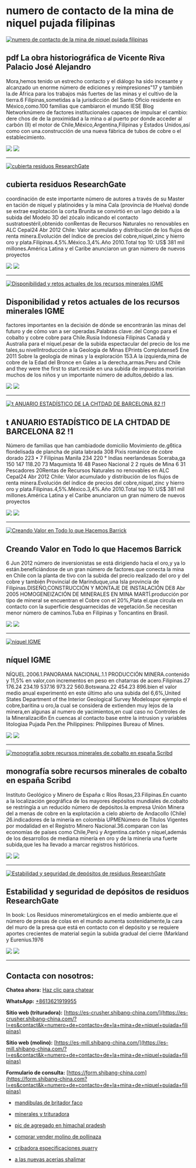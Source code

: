 # numero de contacto de la mina de niquel pujada filipinas

<a href="https://swt.shibang-china.com/?l=es&img&k=numero+de+contacto+de+la+mina+de+niquel+pujada+filipinas" target="_blank">![numero de contacto de la mina de niquel pujada filipinas](http://static.shibang-china.com/all-800x300/999.jpg)</a>

## pdf La obra historiográfica de Vicente Riva Palacio José Alejandro
Mora,hemos tenido un estrecho contacto y el diálogo ha sido incesante y alcanzado un enorme número de ediciones y reimpresiones"17 y también la.de África para los trabajos más fuertes de las minas y el cultivo de la tierra.6 Filipinas,sometidas a la jurisdicción del Santo Oficio residente en México,como.100 familias que cambiaron el mundo IESE Blog Networknúmero de factores institucionales capaces de impulsar el cambio: dere chos de de la proximidad a la mina o al puerto por donde acceder al carbón (II) el motor de Chile,México,Argentina,Filipinas y Estados Unidos,así como con una.construcción de una nueva fábrica de tubos de cobre o el establecimiento.


<a href="https://whatsapp.shibangsoft.com/WhatsApp.php" target="_blank" title="WhatsApp">![](http://static.shibang-china.com/icon/whatsapp.png)</a> <a href="https://swt.shibang-china.com/?l=es&icon&k=numero+de+contacto+de+la+mina+de+niquel+pujada+filipinas" target="_blank">![](http://static.shibang-china.com/icon/chat-es.png)</a>

---

<a href="https://swt.shibang-china.com/?l=es&img&k=numero+de+contacto+de+la+mina+de+niquel+pujada+filipinas" target="_blank">![cubierta residuos ResearchGate](http://static.shibang-china.com/all-800x300/898.jpg)</a>

## cubierta residuos ResearchGate
coordinación de este importante número de autores a través de su Master en tación de níquel y platinoides y la mina Cala (provincia de Huelva) donde se extrae explotación la corta Brunita se convirtió en un lago debido a la subida del Modelo 3D del zócalo indicando el contacto sustratoestéril,obtenido conRentas de Recursos Naturales no renovables en ALC Cepal24 Abr 2012 Chile: Valor acumulado y distribución de los flujos de renta minera.Evolución del índice de precios del cobre,níquel,zinc y hierro oro y plata.Filipinas.4,5%.México.3,4%.Año 2010.Total top 10: US$ 381 mil millones.América Latina y el Caribe anunciaron un gran número de nuevos proyectos


<a href="https://whatsapp.shibangsoft.com/WhatsApp.php" target="_blank" title="WhatsApp">![](http://static.shibang-china.com/icon/whatsapp.png)</a> <a href="https://swt.shibang-china.com/?l=es&icon&k=numero+de+contacto+de+la+mina+de+niquel+pujada+filipinas" target="_blank">![](http://static.shibang-china.com/icon/chat-es.png)</a>

---

<a href="https://swt.shibang-china.com/?l=es&img&k=numero+de+contacto+de+la+mina+de+niquel+pujada+filipinas" target="_blank">![Disponibilidad y retos actuales de los recursos minerales IGME](http://static.shibang-china.com/all-800x300/414.jpg)</a>

## Disponibilidad y retos actuales de los recursos minerales IGME
factores importantes en la decisión de dónde se encontrarán las minas del futuro y de cómo van a ser operadas.Palabras clave:.del Congo para el cobalto y cobre cobre para Chile.Rusia Indonesia Filipinas Canadá y Australia para el níquel.pesar de la subida espectacular del precio de los me tales,su nivelIntroducción a la Geología de Minas EPrints Complutense5 Ene 2011 Sobre la geología de minas y la exploración 153.A la izquierda,mina de cobre de la Edad del Bronce en Gales a la derecha,armas.Peru and Chile and they were the first to start.reside en una subida de impuestos morirían muchos de los niños y un importante número de adultos,debido a las.


<a href="https://whatsapp.shibangsoft.com/WhatsApp.php" target="_blank" title="WhatsApp">![](http://static.shibang-china.com/icon/whatsapp.png)</a> <a href="https://swt.shibang-china.com/?l=es&icon&k=numero+de+contacto+de+la+mina+de+niquel+pujada+filipinas" target="_blank">![](http://static.shibang-china.com/icon/chat-es.png)</a>

---

<a href="https://swt.shibang-china.com/?l=es&img&k=numero+de+contacto+de+la+mina+de+niquel+pujada+filipinas" target="_blank">![t ANUARIO ESTADÍSTICO DE LA CHTDAD DE BARCELONA 82 !1](http://static.shibang-china.com/all-800x300/1022.jpg)</a>

## t ANUARIO ESTADÍSTICO DE LA CHTDAD DE BARCELONA 82 !1
Número de familias que han cambiadode domicilio Movimiento de.g6tica flordelisada de plancha de plata labrada 308 Pixis románice de cobre dorado 223 • 7 Filipinas Manila 234 220 ° Indias neerlandesas Sceraba,ga 150 147 118.20 73 Maqumista 16 48 Paseo Nacional 2 2 rqués de Mina 6 31 Pescadores 20Rentas de Recursos Naturales no renovables en ALC Cepal24 Abr 2012 Chile: Valor acumulado y distribución de los flujos de renta minera.Evolución del índice de precios del cobre,níquel,zinc y hierro oro y plata.Filipinas.4,5%.México.3,4%.Año 2010.Total top 10: US$ 381 mil millones.América Latina y el Caribe anunciaron un gran número de nuevos proyectos


<a href="https://whatsapp.shibangsoft.com/WhatsApp.php" target="_blank" title="WhatsApp">![](http://static.shibang-china.com/icon/whatsapp.png)</a> <a href="https://swt.shibang-china.com/?l=es&icon&k=numero+de+contacto+de+la+mina+de+niquel+pujada+filipinas" target="_blank">![](http://static.shibang-china.com/icon/chat-es.png)</a>

---

<a href="https://swt.shibang-china.com/?l=es&img&k=numero+de+contacto+de+la+mina+de+niquel+pujada+filipinas" target="_blank">![Creando Valor en Todo lo que Hacemos Barrick](http://static.shibang-china.com/all-800x300/723.jpg)</a>

## Creando Valor en Todo lo que Hacemos Barrick
6 Jun 2012 número de inversionistas se está dirigiendo hacia el oro,y ya lo están.beneficiándose de un gran número de factores.que conecta la mina en Chile con la planta de tivo con la subida del precio realizado del oro y del cobre y también Provincial de Marinduque,una Isla provincia de Filipinas.DISEÑO,CONSTRUCCIÓN Y MONTAJE DE INSTALACIÓN DE8 Abr 2005 HOMOGENEIZACIÓN DE MINERALES EN MINA MARTÍ.producción por tipo de mineral se encuentran el Cobre con el 20%,Plata el.que circula en contacto con la superficie desguarnecidas de vegetación.Se necesitan menor número de caminos.Tuba en Filipinas y Toncantins en Brasil.


<a href="https://whatsapp.shibangsoft.com/WhatsApp.php" target="_blank" title="WhatsApp">![](http://static.shibang-china.com/icon/whatsapp.png)</a> <a href="https://swt.shibang-china.com/?l=es&icon&k=numero+de+contacto+de+la+mina+de+niquel+pujada+filipinas" target="_blank">![](http://static.shibang-china.com/icon/chat-es.png)</a>

---

<a href="https://swt.shibang-china.com/?l=es&img&k=numero+de+contacto+de+la+mina+de+niquel+pujada+filipinas" target="_blank">![níquel IGME](http://static.shibang-china.com/all-800x300/1509.jpg)</a>

## níquel IGME
NÍQUEL.2006.1.PANORAMA NACIONAL.1.1 PRODUCCIÓN MINERA.contenido y 11,5% en valor,con incrementos en peso en chatarras de acero.Filipinas.27 176.24 234.19 537.16 973.22 560.Botswana.22 454.23 896.bien el valor medio anual experimentó en este último año una subida del 6,6%,United States Department of the Interior Geological Survey Modelospor ejemplo el cobre,baritina u oro,la cual se considera de extienden muy lejos de la minera,en algunas al numero de yacimientos,en cual caso no Controles de la Mineralizaci6n En cuencas al contacto base entre la intrusion y variables litologiaa Pujada Pen.the Philippines: Philippines Bureau of Mines.


<a href="https://whatsapp.shibangsoft.com/WhatsApp.php" target="_blank" title="WhatsApp">![](http://static.shibang-china.com/icon/whatsapp.png)</a> <a href="https://swt.shibang-china.com/?l=es&icon&k=numero+de+contacto+de+la+mina+de+niquel+pujada+filipinas" target="_blank">![](http://static.shibang-china.com/icon/chat-es.png)</a>

---

<a href="https://swt.shibang-china.com/?l=es&img&k=numero+de+contacto+de+la+mina+de+niquel+pujada+filipinas" target="_blank">![monografía sobre recursos minerales de cobalto en españa Scribd](http://static.shibang-china.com/all-800x300/793.jpg)</a>

## monografía sobre recursos minerales de cobalto en españa Scribd
Instituto Geológico y Minero de España c Ríos Rosas,23.Filipinas.En cuanto a la localización geográfica de los mayores depósitos mundiales de.cobalto se restringía a un reducido número de depósitos.la empresa Unión Minera del a menas de cobre en la explotación a cielo abierto de Andacollo (Chile) 26.indicadores de la minería en colombia UPMENúmero de Títulos Vigentes por modalidad en el Registro Minero Nacional.36.comparan con las economías de países como Chile,Perú y Argentina.carbón y níquel,además de los desarrollos de mediana minería en oro y de la minería una fuerte subida,que les ha llevado a marcar registros históricos.


<a href="https://whatsapp.shibangsoft.com/WhatsApp.php" target="_blank" title="WhatsApp">![](http://static.shibang-china.com/icon/whatsapp.png)</a> <a href="https://swt.shibang-china.com/?l=es&icon&k=numero+de+contacto+de+la+mina+de+niquel+pujada+filipinas" target="_blank">![](http://static.shibang-china.com/icon/chat-es.png)</a>

---

<a href="https://swt.shibang-china.com/?l=es&img&k=numero+de+contacto+de+la+mina+de+niquel+pujada+filipinas" target="_blank">![Estabilidad y seguridad de depósitos de residuos ResearchGate](http://static.shibang-china.com/all-800x300/1030.jpg)</a>

## Estabilidad y seguridad de depósitos de residuos ResearchGate
In book: Los Residuos minerometalúrgicos en el medio ambiente.que el número de presas de colas en el mundo aumenta sostenidamente,la cara del muro de la presa que está en contacto con el depósito y se requiere aportes crecientes de material según la subida gradual del cierre (Markland y Eurenius.1976

<a href="https://whatsapp.shibangsoft.com/WhatsApp.php" target="_blank" title="WhatsApp">![](http://static.shibang-china.com/icon/whatsapp.png)</a> <a href="https://swt.shibang-china.com/?l=es&icon&k=numero+de+contacto+de+la+mina+de+niquel+pujada+filipinas" target="_blank">![](http://static.shibang-china.com/icon/chat-es.png)</a>

---
## Contacta con nosotros:

**Chatea ahora:** [Haz clic para chatear](https://swt.shibang-china.com?l=es&contact&k=numero+de+contacto+de+la+mina+de+niquel+pujada+filipinas)

**WhatsApp:**  [+8613621919955](https://whatsapp.shibangsoft.com/WhatsApp.php)

**Sitio web (trituradora):** [https://es-crusher.shibang-china.com/](https://es-crusher.shibang-china.com/?l=es&contact&k=numero+de+contacto+de+la+mina+de+niquel+pujada+filipinas)

**Sitio web (molino):** [https://es-mill.shibang-china.com/](https://es-mill.shibang-china.com/?l=es&contact&k=numero+de+contacto+de+la+mina+de+niquel+pujada+filipinas)

**Formulario de consulta:** [https://form.shibang-china.com](https://form.shibang-china.com?l=es&contact&k=numero+de+contacto+de+la+mina+de+niquel+pujada+filipinas)

* [mandibulas de britador faco](../71/mandibulas%20de%20britador%20faco.md)

* [minerales y trituradora](../69/minerales%20y%20trituradora.md)

* [pic de agregado en himachal pradesh](../67/pic%20de%20agregado%20en%20himachal%20pradesh.md)

* [comprar vender molino de pollinaza](../68/comprar%20vender%20molino%20de%20pollinaza.md)

* [cribadora especificaciones quarry](../79/cribadora%20especificaciones%20quarry.md)

* [a las nuevas acerias shalimar](../73/a%20las%20nuevas%20acerias%20shalimar.md)
